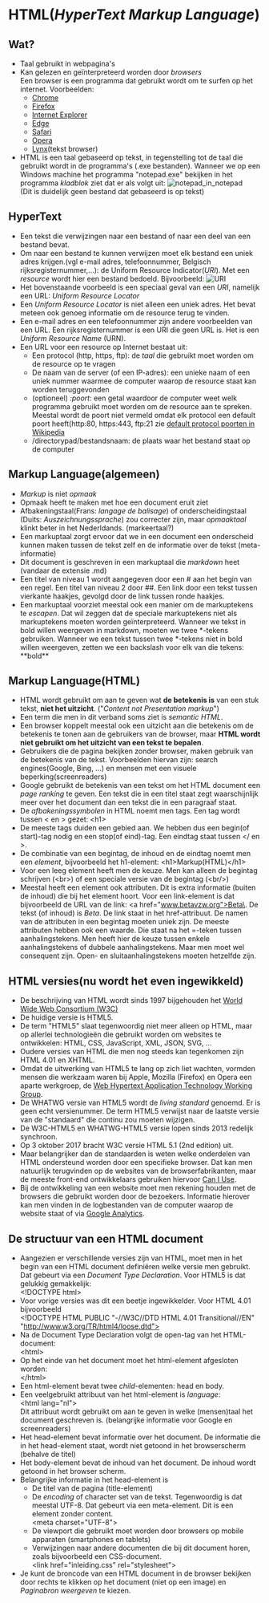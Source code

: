 # HTML(_HyperText Markup Language_)
## Wat?
- Taal gebruikt in webpagina's
- Kan gelezen en geïnterpreteerd worden door _browsers_  
Een browser is een programma dat gebruikt wordt om te surfen op het internet. Voorbeelden:
    - [Chrome](https://www.google.nl/chrome/browser/desktop/index.html)
    - [Firefox](https://www.mozilla.org/nl/firefox/new/)
    - [Internet Explorer](https://support.microsoft.com/nl-be/products/internet-explorer)
    - [Edge](https://www.microsoft.com/nl-be/windows/microsoft-edge)
    - [Safari](https://support.apple.com/downloads/safari)
    - [Opera](http://www.opera.com/nl)
    - [Lynx](http://lynx.invisible-island.net/lynx2.8.8/index.html)(tekst browser)
- HTML is een taal gebaseerd op tekst, in tegenstelling tot de taal die gebruikt wordt in de programma's (.exe bestanden). Wanneer we op een Windows machine het programma "notepad.exe" bekijken in het programma _kladblok_ ziet dat er als volgt uit: ![notepad_in_notepad]  
(Dit is duidelijk geen bestand dat gebaseerd is op tekst)
## HyperText
- Een tekst die verwijzingen naar een bestand of naar een deel van een bestand bevat.
- Om naar een bestand te kunnen verwijzen moet elk bestand een uniek adres krijgen.(vgl e-mail adres, telefoonnummer, Belgisch rijksregisternummer,...): de Uniform Resource Indicator(_URI_). Met een _resource_ wordt hier een bestand bedoeld. Bijvoorbeeld: ![URI]
- Het bovenstaande voorbeeld is een speciaal geval van een _URI_, namelijk een URL: _Uniform Resource Locator_
- Een _Uniform Resource Locator_ is niet alleen een uniek adres. Het bevat meteen ook genoeg informatie om de resource terug te vinden.
- Een e-mail adres en een telefoonnummer zijn andere voorbeelden van een URL. Een rijksregisternummer is een URI die geen URL is. Het is een _Uniform Resource Name_ (URN).
- Een URL voor een resource op Internet bestaat uit:
    - Een protocol (http, https, ftp): de _taal_ die gebruikt moet worden om de resource op te vragen
    - De naam van de server (of een IP-adres): een unieke naam of een uniek nummer waarmee de computer waarop de resource staat kan worden teruggevonden
    - (optioneel) _:poort_: een getal waardoor de computer weet welk programma gebruikt moet worden om de resource aan te spreken. Meestal wordt de poort niet vermeld omdat elk protocol een default poort heeft(http:80, https:443, ftp:21 zie [default protocol poorten in Wikipedia][default_protocol_poorten]
    - /directorypad/bestandsnaam: de plaats waar het bestand staat op de computer
## Markup Language(algemeen)
- _Markup_ is niet _opmaak_ 
- Opmaak heeft te maken met hoe een document eruit ziet
- Afbakeningstaal(Frans: _langage de balisage_) of onderscheidingstaal (Duits: _Auszeichnungssprache_) zou correcter zijn, maar _opmaaktaal_ klinkt beter in het Nederldands. (markeertaal?)
- Een markuptaal zorgt ervoor dat we in een document een onderscheid kunnen maken tussen de tekst zelf en de informatie over de tekst (meta-informatie)
- Dit document is geschreven in een markuptaal die _markdown_ heet (vandaar de extensie .md)
- Een titel van niveau 1 wordt aangegeven door een # aan het begin van een regel. Een titel van niveau 2 door ##. Een link door een tekst tussen vierkante haakjes, gevolgd door de link tussen ronde haakjes. 
- Een markuptaal voorziet meestal ook een manier om de markuptekens te _escapen_. Dat wil zeggen dat de speciale markuptekens niet als markuptekens moeten worden geïnterpreteerd. Wanneer we tekst in bold willen weergeven in markdown, moeten we twee *-tekens gebruiken. Wanneer we een tekst tussen twee *-tekens niet in bold willen weergeven, zetten we een backslash voor elk van die tekens: \*\*bold\*\*
## Markup Language(HTML)
- HTML wordt gebruikt om aan te geven wat **de betekenis is**  van een stuk tekst, **niet het uitzicht**. ("_Content not Presentation markup_") 
- Een term die men in dit verband soms ziet is _semantic HTML_.
- Een browser koppelt meestal ook een uitzicht aan die betekenis om de betekenis te tonen aan de gebruikers van de browser, maar **HTML wordt niet gebruikt om het uitzicht van een tekst te bepalen**.
- Gebruikers die de pagina bekijken zonder browser, maken gebruik van de betekenis van de tekst. Voorbeelden hiervan zijn: search engines(Google, Bing, ...) en mensen met een visuele beperking(screenreaders)
- Google gebruikt de betekenis van een tekst om het HTML document een _page ranking_ te geven. Een tekst die in een titel staat zegt waarschijnlijk meer over het document dan een tekst die in een paragraaf staat.
- De _afbakeningssymbolen_ in HTML noemt men tags. Een tag wordt tussen < en > gezet: \<h1\>
- De meeste tags duiden een gebied aan. We hebben dus een begin(of start)-tag nodig en een stop(of eind)-tag. Een eindtag staat tussen </ en >. 
- De combinatie van een begintag, de inhoud en de eindtag noemt men een _element_, bijvoorbeeld het h1-element: \<h1>Markup(HTML)\</h1>
- Voor een leeg element heeft men de keuze. Men kan alleen de begintag schrijven (\<br>) of een speciale versie van de begintag (\<br/>)
- Meestal heeft een element ook attributen. Dit is extra informatie (buiten de inhoud) die bij het element hoort. Voor een link-element is dat bijvoorbeeld de URL van de link: \<a href="www.betavzw.org">Beta\</a>. De tekst (of inhoud) is _Beta_. De link staat in het href-attribuut. De namen van de attributen in een begintag moeten uniek zijn. De meeste attributen hebben ook een waarde. Die staat na het =-teken tussen aanhalingstekens. Men heeft hier de keuze tussen enkele aanhalingstekens of dubbele aanhalingstekens. Maar men moet wel consequent zijn. Open- en sluitaanhalingstekens moeten hetzelfde zijn. 
## HTML versies(nu wordt het even ingewikkeld)
- De beschrijving van HTML wordt sinds 1997 bijgehouden het [World Wide Web Consortium (W3C)][W3C]
- De huidige versie is HTML5.
- De term "HTML5" slaat tegenwoordig niet meer alleen op HTML, maar op allerlei technologieën die gebruikt worden om websites te ontwikkelen: HTML, CSS, JavaScript, XML, JSON, SVG, ... 
- Oudere versies van HTML die men nog steeds kan tegenkomen zijn HTML 4.01 en XHTML.
- Omdat de uitwerking van HTML5 te lang op zich liet wachten, vormden mensen die werkzaam waren bij Apple, Mozilla (Firefox) en Opera een aparte werkgroep, de [Web Hypertext Application Technology Working Group][WHATWG].
- De WHATWG versie van HTML5 wordt de _living standard_ genoemd. Er is geen echt versienummer. De term HTML5 verwijst naar de laatste versie van de "standaard" die continu zou moeten wijzigen. 
- De W3C-HTML5 en WHATWG-HTML5 versie lopen sinds 2013 redelijk synchroon. 
- Op 3 oktober 2017 bracht W3C versie HTML 5.1 (2nd edition) uit.  
- Maar belangrijker dan de standaarden is weten welke onderdelen van HTML ondersteund worden door een specifieke browser. Dat kan men natuurlijk terugvinden op de websites van de browserfabrikanten, maar de meeste front-end ontwikkelaars gebruiken hiervoor [Can I Use][caniuse].
- Bij de ontwikkeling van een website moet men rekening houden met de browsers die gebruikt worden door de bezoekers. Informatie hierover kan men vinden in de logbestanden van de computer waarop de website staat of via [Google Analytics][google_analytics].
## De structuur van een HTML document
- Aangezien er verschillende versies zijn van HTML, moet men in het begin van een HTML document definiëren welke versie men gebruikt. Dat gebeurt via een _Document Type Declaration_. Voor HTML5 is dat gelukkig gemakkelijk:  
\<!DOCTYPE html>
- Voor vorige versies was dit een beetje ingewikkelder. Voor HTML 4.01 bijvoorbeeld  
\<!DOCTYPE HTML PUBLIC "-//W3C//DTD HTML 4.01 Transitional//EN" "http://www.w3.org/TR/html4/loose.dtd">
- Na de Document Type Declaration volgt de open-tag van het HTML-document:  
\<html>
- Op het einde van het document moet het html-element afgesloten worden:  
\</html>
- Een html-element bevat twee _child_-elementen: head en body.
- Een veelgebruikt attribuut van het html-element is _language_:  
\<html lang="nl">  
Dit attribuut wordt gebruikt om aan te geven in welke (mensen)taal het document geschreven is. (belangrijke informatie voor Google en screenreaders)
- Het head-element bevat informatie over het document. De informatie die in het head-element staat, wordt niet getoond in het browserscherm (behalve de titel)
- Het body-element bevat de inhoud van het document. De inhoud wordt getoond in het browser scherm.
- Belangrijke informatie in het head-element is
    - De titel van de pagina (title-element)
    - De _encoding_ of character set van de tekst. Tegenwoordig is dat meestal UTF-8. Dat gebeurt via een meta-element. Dit is een element zonder content.  
     \<meta charset="UTF-8">
    - De viewport die gebruikt moet worden door browsers op mobile apparaten (smartphones en tablets)
    - Verwijzingen naar andere documenten die bij dit document horen, zoals bijvoorbeeld een CSS-document.  
    \<link href="inleiding.css" rel="stylesheet">
- Je kunt de broncode van een HTML document in de browser bekijken door rechts te klikken op het document (niet op een image) en _Paginabron weergeven_ te kiezen.


[notepad_in_notepad]: https://user-images.githubusercontent.com/1955962/31875691-80f64bd6-b7cf-11e7-9357-0f3c6fe7fdeb.png
[URI]: https://user-images.githubusercontent.com/1955962/31876197-d38bce50-b7d1-11e7-88dc-7c97c75ccf30.png
[default_protocol_poorten]: https://nl.wikipedia.org/wiki/TCP-_en_UDP-poorten
[W3C]: https://www.w3.org/
[WHATWG]: https://whatwg.org
[caniuse]: https://caniuse.com
[google_analytics]: https://analytics.google.com/